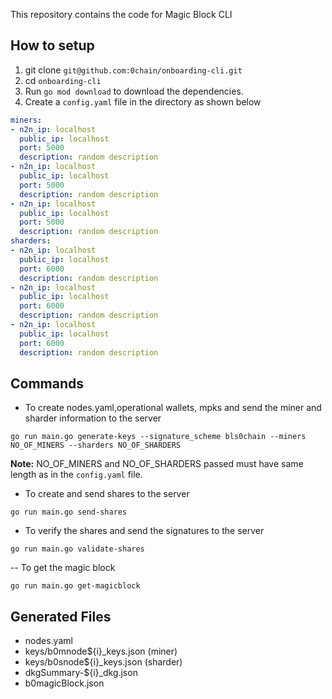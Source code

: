 This repository contains the code for Magic Block CLI

## How to setup

1. git clone `git@github.com:0chain/onboarding-cli.git`
2. cd `onboarding-cli`
3. Run `go mod download` to download the dependencies.
4. Create a `config.yaml` file in the directory as shown below

```yaml
miners:
- n2n_ip: localhost
  public_ip: localhost
  port: 5000
  description: random description
- n2n_ip: localhost
  public_ip: localhost
  port: 5000
  description: random description
- n2n_ip: localhost
  public_ip: localhost
  port: 5000
  description: random description
sharders:
- n2n_ip: localhost
  public_ip: localhost
  port: 6000
  description: random description
- n2n_ip: localhost
  public_ip: localhost
  port: 6000
  description: random description
- n2n_ip: localhost
  public_ip: localhost
  port: 6000
  description: random description
```

## Commands

- To create nodes.yaml,operational wallets, mpks and send the miner and sharder information to the server

```
go run main.go generate-keys --signature_scheme bls0chain --miners NO_OF_MINERS --sharders NO_OF_SHARDERS
```

**Note:** NO_OF_MINERS and NO_OF_SHARDERS passed must have same length as in the `config.yaml` file.

- To create and send shares to the server

```
go run main.go send-shares
```

- To verify the shares and send the signatures to the server

```
go run main.go validate-shares
```

-- To get the magic block

```
go run main.go get-magicblock
```

## Generated Files

- nodes.yaml
- keys/b0mnode${i}\_keys.json (miner)
- keys/b0snode${i}\_keys.json (sharder)
- dkgSummary-${i}\_dkg.json
- b0magicBlock.json
